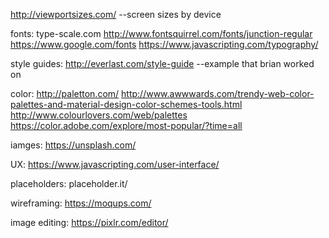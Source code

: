 http://viewportsizes.com/           --screen sizes by device

fonts:
type-scale.com 
http://www.fontsquirrel.com/fonts/junction-regular
https://www.google.com/fonts
https://www.javascripting.com/typography/

style guides:
http://everlast.com/style-guide   --example that brian worked on


color:
http://paletton.com/
http://www.awwwards.com/trendy-web-color-palettes-and-material-design-color-schemes-tools.html
http://www.colourlovers.com/web/palettes
https://color.adobe.com/explore/most-popular/?time=all

iamges:
https://unsplash.com/


UX:
https://www.javascripting.com/user-interface/


placeholders:
placeholder.it/<imagesize>


wireframing:
https://moqups.com/


image editing:
https://pixlr.com/editor/
